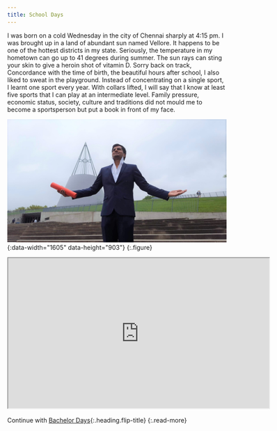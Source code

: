 ```yaml
---
title: School Days
---
```


I was born on a cold Wednesday in the city of Chennai sharply at 4:15 pm. I was brought up in a land of abundant sun named Vellore. It happens to be one of the hottest districts in my state. Seriously, the temperature in my hometown can go up to 41 degrees during summer. The sun rays can sting your skin to give a heroin shot of vitamin D. Sorry back on track, Concordance with the time of birth, the beautiful hours after school, I also liked to sweat in the playground. Instead of concentrating on a single sport, I learnt one sport every year. With collars lifted, I will say that I know at least five sports that I can play at an intermediate level. Family pressure, economic status, society, culture and traditions did not mould me to become a sportsperson but put a book in front of my face. 

![Math Screenshot](/assets/img/blog/user.jpg){:data-width="1605" data-height="903"}
{:.figure} 

<center><iframe width="600" height="345" src="https://www.youtube.com/embed/tgbNymZ7vqY">
</iframe></center>

Continue with [Bachelor Days](college.md){:.heading.flip-title}
{:.read-more}